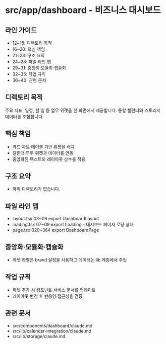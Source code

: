 # src/app/dashboard - 비즈니스 대시보드

## 라인 가이드
- 12~15: 디렉토리 목적
- 16~20: 핵심 책임
- 21~23: 구조 요약
- 24~28: 파일 라인 맵
- 29~31: 중앙화·모듈화·캡슐화
- 32~35: 작업 규칙
- 36~40: 관련 문서

## 디렉토리 목적
주요 지표, 일정, 할 일 등 업무 위젯을 한 화면에서 제공합니다.
통합 캘린더와 스토리지 데이터를 조합합니다.

## 핵심 책임
- 카드·차트·테이블 기반 위젯을 배치
- 캘린더·투두 위젯과 데이터를 연동
- 중앙화된 텍스트와 레이아웃 상수를 적용

## 구조 요약
- 하위 디렉토리가 없습니다.

## 파일 라인 맵
- layout.tsx 03~09 export DashboardLayout
- loading.tsx 07~09 export Loading - 대시보드 페이지 로딩 상태
- page.tsx 020~364 export DashboardPage

## 중앙화·모듈화·캡슐화
- 위젯 라벨은 brand 설정을 사용하고 데이터는 lib 계층에서 주입

## 작업 규칙
- 위젯 추가 시 컴포넌트·서비스 문서를 업데이트
- 레이아웃 변경 후 반응형·접근성을 검증

## 관련 문서
- src/components/dashboard/claude.md
- src/lib/calendar-integration/claude.md
- src/lib/storage/claude.md
